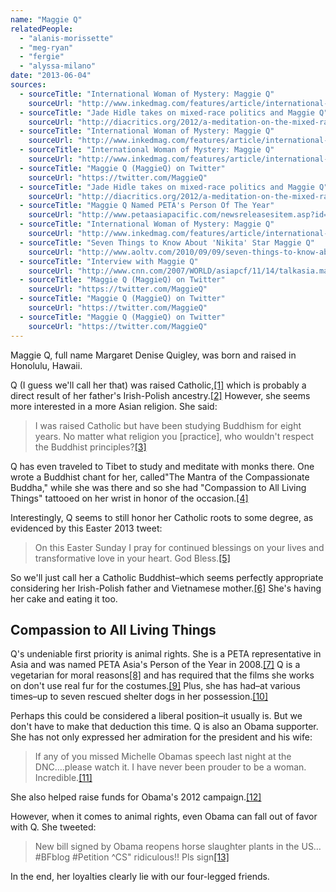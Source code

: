 ```yaml
---
name: "Maggie Q"
relatedPeople:
  - "alanis-morissette"
  - "meg-ryan"
  - "fergie"
  - "alyssa-milano"
date: "2013-06-04"
sources:
  - sourceTitle: "International Woman of Mystery: Maggie Q"
    sourceUrl: "http://www.inkedmag.com/features/article/international-woman-mystery-maggie-q/page/2/"
  - sourceTitle: "Jade Hidle takes on mixed-race politics and Maggie Q"
    sourceUrl: "http://diacritics.org/2012/a-meditation-on-the-mixed-race-politics-of-my-homegirl-maggie-q"
  - sourceTitle: "International Woman of Mystery: Maggie Q"
    sourceUrl: "http://www.inkedmag.com/features/article/international-woman-mystery-maggie-q/page/2/"
  - sourceTitle: "International Woman of Mystery: Maggie Q"
    sourceUrl: "http://www.inkedmag.com/features/article/international-woman-mystery-maggie-q/page/2/"
  - sourceTitle: "Maggie Q (MaggieQ) on Twitter"
    sourceUrl: "https://twitter.com/MaggieQ"
  - sourceTitle: "Jade Hidle takes on mixed-race politics and Maggie Q"
    sourceUrl: "http://diacritics.org/2012/a-meditation-on-the-mixed-race-politics-of-my-homegirl-maggie-q"
  - sourceTitle: "Maggie Q Named PETA's Person Of The Year"
    sourceUrl: "http://www.petaasiapacific.com/newsreleasesitem.asp?id=10173"
  - sourceTitle: "International Woman of Mystery: Maggie Q"
    sourceUrl: "http://www.inkedmag.com/features/article/international-woman-mystery-maggie-q/page/2/"
  - sourceTitle: "Seven Things to Know About 'Nikita' Star Maggie Q"
    sourceUrl: "http://www.aoltv.com/2010/09/09/seven-things-to-know-about-nikita-star-maggie-q/"
  - sourceTitle: "Interview with Maggie Q"
    sourceUrl: "http://www.cnn.com/2007/WORLD/asiapcf/11/14/talkasia.maggieq/index.html"
  - sourceTitle: "Maggie Q (MaggieQ) on Twitter"
    sourceUrl: "https://twitter.com/MaggieQ"
  - sourceTitle: "Maggie Q (MaggieQ) on Twitter"
    sourceUrl: "https://twitter.com/MaggieQ"
  - sourceTitle: "Maggie Q (MaggieQ) on Twitter"
    sourceUrl: "https://twitter.com/MaggieQ"
---
```


Maggie Q, full name Margaret Denise Quigley, was born and raised in Honolulu, Hawaii.

Q (I guess we'll call her that) was raised Catholic,<a class="source-citation" href="http://www.inkedmag.com/features/article/international-woman-mystery-maggie-q/page/2/" title="International Woman of Mystery: Maggie Q">[1]</a> which is probably a direct result of her father's Irish-Polish ancestry.<a class="source-citation" href="http://diacritics.org/2012/a-meditation-on-the-mixed-race-politics-of-my-homegirl-maggie-q" title="Jade Hidle takes on mixed-race politics and Maggie Q">[2]</a> However, she seems more interested in a more Asian religion. She said:

>I was raised Catholic but have been studying Buddhism for eight years. No matter what religion you [practice], who wouldn't respect the Buddhist principles?<a class="source-citation" href="http://www.inkedmag.com/features/article/international-woman-mystery-maggie-q/page/2/" title="International Woman of Mystery: Maggie Q">[3]</a>

Q has even traveled to Tibet to study and meditate with monks there. One wrote a Buddhist chant for her, called"The Mantra of the Compassionate Buddha," while she was there and so she had "Compassion to All Living Things" tattooed on her wrist in honor of the occasion.<a class="source-citation" href="http://www.inkedmag.com/features/article/international-woman-mystery-maggie-q/page/2/" title="International Woman of Mystery: Maggie Q">[4]</a>

Interestingly, Q seems to still honor her Catholic roots to some degree, as evidenced by this Easter 2013 tweet:

>On this Easter Sunday I pray for continued blessings on your lives and transformative love in your heart. God Bless.<a class="source-citation" href="https://twitter.com/MaggieQ" title="Maggie Q (MaggieQ) on Twitter">[5]</a>

So we'll just call her a Catholic Buddhist–which seems perfectly appropriate considering her Irish-Polish father and Vietnamese mother.<a class="source-citation" href="http://diacritics.org/2012/a-meditation-on-the-mixed-race-politics-of-my-homegirl-maggie-q" title="Jade Hidle takes on mixed-race politics and Maggie Q">[6]</a> She's having her cake and eating it too.


## Compassion to All Living Things

Q's undeniable first priority is animal rights. She is a PETA representative in Asia and was named PETA Asia's Person of the Year in 2008.<a class="source-citation" href="http://www.petaasiapacific.com/newsreleasesitem.asp?id=10173" title="Maggie Q Named PETA&apos;s Person Of The Year">[7]</a> Q is a vegetarian for moral reasons<a class="source-citation" href="http://www.inkedmag.com/features/article/international-woman-mystery-maggie-q/page/2/" title="International Woman of Mystery: Maggie Q">[8]</a> and has required that the films she works on don't use real fur for the costumes.<a class="source-citation" href="http://www.aoltv.com/2010/09/09/seven-things-to-know-about-nikita-star-maggie-q/" title="Seven Things to Know About &apos;Nikita&apos; Star Maggie Q">[9]</a> Plus, she has had–at various times–up to seven rescued shelter dogs in her possession.<a class="source-citation" href="http://www.cnn.com/2007/WORLD/asiapcf/11/14/talkasia.maggieq/index.html" title="Interview with Maggie Q">[10]</a>

Perhaps this could be considered a liberal position–it usually is. But we don't have to make that deduction this time. Q is also an Obama supporter. She has not only expressed her admiration for the president and his wife:

>If any of you missed Michelle Obamas speech last night at the DNC….please watch it. I have never been prouder to be a woman. Incredible.<a class="source-citation" href="https://twitter.com/MaggieQ" title="Maggie Q (MaggieQ) on Twitter">[11]</a>

She also helped raise funds for Obama's 2012 campaign.<a class="source-citation" href="https://twitter.com/MaggieQ" title="Maggie Q (MaggieQ) on Twitter">[12]</a>

However, when it comes to animal rights, even Obama can fall out of favor with Q. She tweeted:

>New bill signed by Obama reopens horse slaughter plants in the US… #BFblog #Petition ^CS" ridiculous!! Pls sign<a class="source-citation" href="https://twitter.com/MaggieQ" title="Maggie Q (MaggieQ) on Twitter">[13]</a>

In the end, her loyalties clearly lie with our four-legged friends.